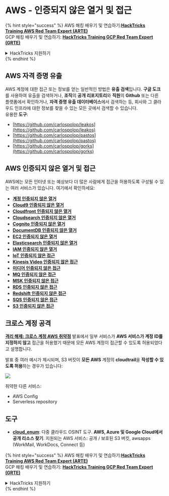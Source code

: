 # AWS - 인증되지 않은 열거 및 접근

{% hint style="success" %}
AWS 해킹 배우기 및 연습하기:<img src="../../../.gitbook/assets/image (1).png" alt="" data-size="line">[**HackTricks Training AWS Red Team Expert (ARTE)**](https://training.hacktricks.xyz/courses/arte)<img src="../../../.gitbook/assets/image (1).png" alt="" data-size="line">\
GCP 해킹 배우기 및 연습하기: <img src="../../../.gitbook/assets/image (2).png" alt="" data-size="line">[**HackTricks Training GCP Red Team Expert (GRTE)**<img src="../../../.gitbook/assets/image (2).png" alt="" data-size="line">](https://training.hacktricks.xyz/courses/grte)

<details>

<summary>HackTricks 지원하기</summary>

* [**구독 계획**](https://github.com/sponsors/carlospolop) 확인하기!
* **💬 [**Discord 그룹**](https://discord.gg/hRep4RUj7f) 또는 [**텔레그램 그룹**](https://t.me/peass)에 참여하거나 **Twitter** 🐦 [**@hacktricks\_live**](https://twitter.com/hacktricks\_live)**를 팔로우하세요.**
* **[**HackTricks**](https://github.com/carlospolop/hacktricks) 및 [**HackTricks Cloud**](https://github.com/carlospolop/hacktricks-cloud) 깃허브 리포지토리에 PR을 제출하여 해킹 팁을 공유하세요.**

</details>
{% endhint %}

## AWS 자격 증명 유출

AWS 계정에 대한 접근 또는 정보를 얻는 일반적인 방법은 **유출 검색**입니다. **구글 도크**를 사용하여 유출을 검색하거나, **조직**의 **공개 리포지토리**와 **직원**의 **Github** 또는 다른 플랫폼에서 확인하거나, **자격 증명 유출 데이터베이스**에서 검색하는 등, 회사와 그 클라우드 인프라에 대한 정보를 찾을 수 있는 모든 곳에서 검색할 수 있습니다.\
유용한 **도구**:

* [https://github.com/carlospolop/leakos](https://github.com/carlospolop/leakos)
* [https://github.com/carlospolop/pastos](https://github.com/carlospolop/pastos)
* [https://github.com/carlospolop/gorks](https://github.com/carlospolop/gorks)

## AWS 인증되지 않은 열거 및 접근

AWS에는 모든 인터넷 또는 예상보다 더 많은 사람에게 접근을 허용하도록 구성될 수 있는 여러 서비스가 있습니다. 여기에서 확인하세요:

* [**계정 인증되지 않은 열거**](aws-accounts-unauthenticated-enum.md)
* [**Cloud9 인증되지 않은 열거**](https://github.com/carlospolop/hacktricks-cloud/blob/master/pentesting-cloud/aws-security/aws-unauthenticated-enum-access/broken-reference/README.md)
* [**Cloudfront 인증되지 않은 열거**](aws-cloudfront-unauthenticated-enum.md)
* [**Cloudsearch 인증되지 않은 열거**](https://github.com/carlospolop/hacktricks-cloud/blob/master/pentesting-cloud/aws-security/aws-unauthenticated-enum-access/broken-reference/README.md)
* [**Cognito 인증되지 않은 열거**](aws-cognito-unauthenticated-enum.md)
* [**DocumentDB 인증되지 않은 열거**](aws-documentdb-enum.md)
* [**EC2 인증되지 않은 열거**](aws-ec2-unauthenticated-enum.md)
* [**Elasticsearch 인증되지 않은 열거**](aws-elasticsearch-unauthenticated-enum.md)
* [**IAM 인증되지 않은 열거**](aws-iam-and-sts-unauthenticated-enum.md)
* [**IoT 인증되지 않은 접근**](aws-iot-unauthenticated-enum.md)
* [**Kinesis Video 인증되지 않은 접근**](aws-kinesis-video-unauthenticated-enum.md)
* [**미디어 인증되지 않은 접근**](aws-media-unauthenticated-enum.md)
* [**MQ 인증되지 않은 접근**](aws-mq-unauthenticated-enum.md)
* [**MSK 인증되지 않은 접근**](aws-msk-unauthenticated-enum.md)
* [**RDS 인증되지 않은 접근**](aws-rds-unauthenticated-enum.md)
* [**Redshift 인증되지 않은 접근**](aws-redshift-unauthenticated-enum.md)
* [**SQS 인증되지 않은 접근**](aws-sqs-unauthenticated-enum.md)
* [**S3 인증되지 않은 접근**](aws-s3-unauthenticated-enum.md)

## 크로스 계정 공격

[**격리 해제: 크로스 계정 AWS 취약점**](https://www.youtube.com/watch?v=JfEFIcpJ2wk) 발표에서 일부 서비스가 **AWS 서비스가 계정 ID를 지정하지 않고** 접근을 허용했기 때문에 모든 AWS 계정이 접근할 수 있도록 허용되었다고 설명합니다.

발표 중 여러 예시가 제시되며, S3 버킷이 **모든 AWS** 계정의 **cloudtrail**을 **작성할 수 있도록 허용**하는 경우가 있습니다:

![](<../../../.gitbook/assets/image (260).png>)

취약한 다른 서비스:

* AWS Config
* Serverless repository

## 도구

* [**cloud\_enum**](https://github.com/initstring/cloud\_enum): 다중 클라우드 OSINT 도구. **AWS, Azure 및 Google Cloud에서 공개 리소스 찾기**. 지원되는 AWS 서비스: 공개 / 보호된 S3 버킷, awsapps (WorkMail, WorkDocs, Connect 등)

{% hint style="success" %}
AWS 해킹 배우기 및 연습하기:<img src="../../../.gitbook/assets/image (1).png" alt="" data-size="line">[**HackTricks Training AWS Red Team Expert (ARTE)**](https://training.hacktricks.xyz/courses/arte)<img src="../../../.gitbook/assets/image (1).png" alt="" data-size="line">\
GCP 해킹 배우기 및 연습하기: <img src="../../../.gitbook/assets/image (2).png" alt="" data-size="line">[**HackTricks Training GCP Red Team Expert (GRTE)**<img src="../../../.gitbook/assets/image (2).png" alt="" data-size="line">](https://training.hacktricks.xyz/courses/grte)

<details>

<summary>HackTricks 지원하기</summary>

* [**구독 계획**](https://github.com/sponsors/carlospolop) 확인하기!
* **💬 [**Discord 그룹**](https://discord.gg/hRep4RUj7f) 또는 [**텔레그램 그룹**](https://t.me/peass)에 참여하거나 **Twitter** 🐦 [**@hacktricks\_live**](https://twitter.com/hacktricks\_live)**를 팔로우하세요.**
* **[**HackTricks**](https://github.com/carlospolop/hacktricks) 및 [**HackTricks Cloud**](https://github.com/carlospolop/hacktricks-cloud) 깃허브 리포지토리에 PR을 제출하여 해킹 팁을 공유하세요.**

</details>
{% endhint %}

